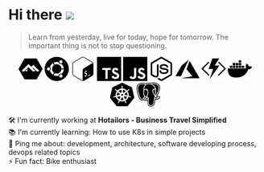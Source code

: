 # Hi there <img src="https://emojis.slackmojis.com/emojis/images/1536351075/4594/blob-wave.gif?1536351075" height="32" />

> Learn from yesterday, live for today, hope for tomorrow. The important thing is not to stop questioning.

<div style="text-align: center">
<img src="./assets/alpine.svg" height="48">
<img src="./assets/ubuntu.svg" height="48">
<img src="./assets/bash.svg" height="48">
<img src="./assets/typescript.svg" height="48">
<img src="./assets/javascript.svg" height="48">
<img src="./assets/nodejs.svg" height="48">
<img src="./assets/azure.svg" height="48">
<img src="./assets/azurefunctions.svg" height="48">
<img src="./assets/docker.svg" height="48">
<img src="./assets/k8s.svg" height="48">
<img src="./assets/postgresql.svg" height="48">
</div>

🛠 I'm currently working at **Hotailors - Business Travel Simplified**  
📚 I'm currently learning: How to use K8s in simple projects  
💬 Ping me about: development, architecture, software developing process, devops related topics  
⚡️ Fun fact: Bike enthusiast  


<!--
**KamGor/KamGor** is a ✨ _special_ ✨ repository because its `README.md` (this file) appears on your GitHub profile.

Here are some ideas to get you started:

- 🔭 I’m currently working on ...
- 🌱 I’m currently learning ...
- 👯 I’m looking to collaborate on ...
- 🤔 I’m looking for help with ...
- 💬 Ask me about ...
- 📫 How to reach me: ...
- 😄 Pronouns: ...
- ⚡ Fun fact: ...
-->
